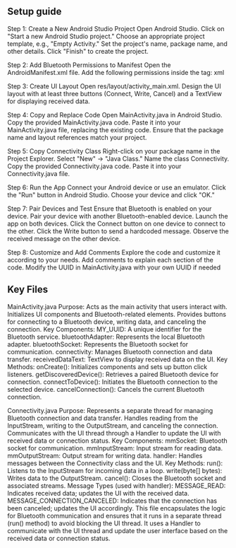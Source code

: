 Setup guide
------
Step 1: Create a New Android Studio Project
Open Android Studio.
Click on "Start a new Android Studio project."
Choose an appropriate project template, e.g., "Empty Activity."
Set the project's name, package name, and other details.
Click "Finish" to create the project.

Step 2: Add Bluetooth Permissions to Manifest
Open the AndroidManifest.xml file.
Add the following permissions inside the <manifest> tag:
xml
<uses-permission android:name="android.permission.BLUETOOTH"/>
<uses-permission android:name="android.permission.BLUETOOTH_ADMIN"/>
<uses-permission android:name="android.permission.BLUETOOTH_CONNECT"/>


Step 3: Create UI Layout
Open res/layout/activity_main.xml.
Design the UI layout with at least three buttons (Connect, Write, Cancel) and a TextView for displaying received data.

Step 4: Copy and Replace Code
Open MainActivity.java in Android Studio.
Copy the provided MainActivity.java code.
Paste it into your MainActivity.java file, replacing the existing code.
Ensure that the package name and layout references match your project.

Step 5: Copy Connectivity Class
Right-click on your package name in the Project Explorer.
Select "New" -> "Java Class."
Name the class Connectivity.
Copy the provided Connectivity.java code.
Paste it into your Connectivity.java file.

Step 6: Run the App
Connect your Android device or use an emulator.
Click the "Run" button in Android Studio.
Choose your device and click "OK."

Step 7: Pair Devices and Test
Ensure that Bluetooth is enabled on your device.
Pair your device with another Bluetooth-enabled device.
Launch the app on both devices.
Click the Connect button on one device to connect to the other.
Click the Write button to send a hardcoded message.
Observe the received message on the other device.

Step 8: Customize and Add Comments
Explore the code and customize it according to your needs.
Add comments to explain each section of the code.
Modify the UUID in MainActivity.java with your own UUID if needed

Key Files
------
MainActivity.java
Purpose:
Acts as the main activity that users interact with.
Initializes UI components and Bluetooth-related elements.
Provides buttons for connecting to a Bluetooth device, writing data, and canceling the connection.
Key Components:
MY_UUID: A unique identifier for the Bluetooth service.
bluetoothAdapter: Represents the local Bluetooth adapter.
bluetoothSocket: Represents the Bluetooth socket for communication.
connectivity: Manages Bluetooth connection and data transfer.
receivedDataText: TextView to display received data on the UI.
Key Methods:
onCreate(): Initializes components and sets up button click listeners.
getDiscoveredDevice(): Retrieves a paired Bluetooth device for connection.
connectToDevice(): Initiates the Bluetooth connection to the selected device.
cancelConnection(): Cancels the current Bluetooth connection.

Connectivity.java
Purpose:
Represents a separate thread for managing Bluetooth connection and data transfer.
Handles reading from the InputStream, writing to the OutputStream, and canceling the connection.
Communicates with the UI thread through a Handler to update the UI with received data or connection status.
Key Components:
mmSocket: Bluetooth socket for communication.
mmInputStream: Input stream for reading data.
mmOutputStream: Output stream for writing data.
handler: Handles messages between the Connectivity class and the UI.
Key Methods:
run(): Listens to the InputStream for incoming data in a loop.
write(byte[] bytes): Writes data to the OutputStream.
cancel(): Closes the Bluetooth socket and associated streams.
Message Types (used with handler):
MESSAGE_READ: Indicates received data; updates the UI with the received data.
MESSAGE_CONNECTION_CANCELED: Indicates that the connection has been canceled; updates the UI accordingly.
This file encapsulates the logic for Bluetooth communication and ensures that it runs in a separate thread (run() method) to avoid blocking the UI thread. It uses a Handler to communicate with the UI thread and update the user interface based on the received data or connection status.

